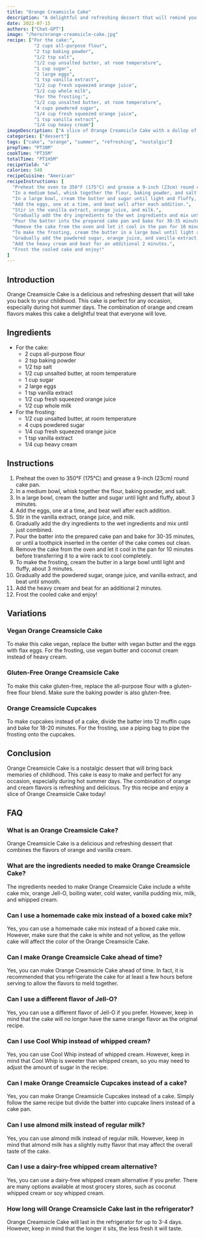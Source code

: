 ```yaml
---
title: "Orange Creamsicle Cake"
description: "A delightful and refreshing dessert that will remind you of your childhood. This Orange Creamsicle Cake is perfect for any occasion, especially during hot summer days."
date: 2022-07-15
authors: ["Chat-GPT"]
image: "/hero/orange-creamsicle-cake.jpg"
recipe: ["For the cake:",
          "2 cups all-purpose flour",
          "2 tsp baking powder",
          "1/2 tsp salt",
          "1/2 cup unsalted butter, at room temperature",
          "1 cup sugar",
          "2 large eggs",
          "1 tsp vanilla extract",
          "1/2 cup fresh squeezed orange juice",
          "1/2 cup whole milk",
          "For the frosting:",
          "1/2 cup unsalted butter, at room temperature",
          "4 cups powdered sugar",
          "1/4 cup fresh squeezed orange juice",
          "1 tsp vanilla extract",
          "1/4 cup heavy cream"]
imageDescription: ["A slice of Orange Creamsicle Cake with a dollop of frosting on top", "A glass of orange juice and orange slices on the side", "The cake is on a white plate on a wooden table", "The frosting is smooth and has a light orange color"]
categories: ["dessert"]
tags: ["cake", "orange", "summer", "refreshing", "nostalgic"]
prepTime: "PT30M"
cookTime: "PT35M"
totalTime: "PT1H5M"
recipeYield: "4"
calories: 540
recipeCuisine: "American"
recipeInstructions: [
  "Preheat the oven to 350°F (175°C) and grease a 9-inch (23cm) round cake pan.",
  "In a medium bowl, whisk together the flour, baking powder, and salt.",
  "In a large bowl, cream the butter and sugar until light and fluffy, about 3 minutes.",
  "Add the eggs, one at a time, and beat well after each addition.",
  "Stir in the vanilla extract, orange juice, and milk.",
  "Gradually add the dry ingredients to the wet ingredients and mix until just combined.",
  "Pour the batter into the prepared cake pan and bake for 30-35 minutes, or until a toothpick inserted in the center of the cake comes out clean.",
  "Remove the cake from the oven and let it cool in the pan for 10 minutes before transferring it to a wire rack to cool completely.",
  "To make the frosting, cream the butter in a large bowl until light and fluffy, about 3 minutes.",
  "Gradually add the powdered sugar, orange juice, and vanilla extract, and beat until smooth.",
  "Add the heavy cream and beat for an additional 2 minutes.",
  "Frost the cooled cake and enjoy!"
]
---
```


## Introduction

Orange Creamsicle Cake is a delicious and refreshing dessert that will take you back to your childhood. This cake is perfect for any occasion, especially during hot summer days. The combination of orange and cream flavors makes this cake a delightful treat that everyone will love.

## Ingredients

- For the cake:
  - 2 cups all-purpose flour
  - 2 tsp baking powder
  - 1/2 tsp salt
  - 1/2 cup unsalted butter, at room temperature
  - 1 cup sugar
  - 2 large eggs
  - 1 tsp vanilla extract
  - 1/2 cup fresh squeezed orange juice
  - 1/2 cup whole milk
- For the frosting:
  - 1/2 cup unsalted butter, at room temperature
  - 4 cups powdered sugar
  - 1/4 cup fresh squeezed orange juice
  - 1 tsp vanilla extract
  - 1/4 cup heavy cream

## Instructions

1. Preheat the oven to 350°F (175°C) and grease a 9-inch (23cm) round cake pan.
2. In a medium bowl, whisk together the flour, baking powder, and salt.
3. In a large bowl, cream the butter and sugar until light and fluffy, about 3 minutes.
4. Add the eggs, one at a time, and beat well after each addition.
5. Stir in the vanilla extract, orange juice, and milk.
6. Gradually add the dry ingredients to the wet ingredients and mix until just combined.
7. Pour the batter into the prepared cake pan and bake for 30-35 minutes, or until a toothpick inserted in the center of the cake comes out clean.
8. Remove the cake from the oven and let it cool in the pan for 10 minutes before transferring it to a wire rack to cool completely.
9. To make the frosting, cream the butter in a large bowl until light and fluffy, about 3 minutes.
10. Gradually add the powdered sugar, orange juice, and vanilla extract, and beat until smooth.
11. Add the heavy cream and beat for an additional 2 minutes.
12. Frost the cooled cake and enjoy!

## Variations

### Vegan Orange Creamsicle Cake

To make this cake vegan, replace the butter with vegan butter and the eggs with flax eggs. For the frosting, use vegan butter and coconut cream instead of heavy cream.

### Gluten-Free Orange Creamsicle Cake

To make this cake gluten-free, replace the all-purpose flour with a gluten-free flour blend. Make sure the baking powder is also gluten-free.

### Orange Creamsicle Cupcakes

To make cupcakes instead of a cake, divide the batter into 12 muffin cups and bake for 18-20 minutes. For the frosting, use a piping bag to pipe the frosting onto the cupcakes.

## Conclusion

Orange Creamsicle Cake is a nostalgic dessert that will bring back memories of childhood. This cake is easy to make and perfect for any occasion, especially during hot summer days. The combination of orange and cream flavors is refreshing and delicious. Try this recipe and enjoy a slice of Orange Creamsicle Cake today!

## FAQ

### What is an Orange Creamsicle Cake?

Orange Creamsicle Cake is a delicious and refreshing dessert that combines the flavors of orange and vanilla cream.

### What are the ingredients needed to make Orange Creamsicle Cake?

The ingredients needed to make Orange Creamsicle Cake include a white cake mix, orange Jell-O, boiling water, cold water, vanilla pudding mix, milk, and whipped cream.

### Can I use a homemade cake mix instead of a boxed cake mix?

Yes, you can use a homemade cake mix instead of a boxed cake mix. However, make sure that the cake is white and not yellow, as the yellow cake will affect the color of the Orange Creamsicle Cake.

### Can I make Orange Creamsicle Cake ahead of time?

Yes, you can make Orange Creamsicle Cake ahead of time. In fact, it is recommended that you refrigerate the cake for at least a few hours before serving to allow the flavors to meld together.

### Can I use a different flavor of Jell-O?

Yes, you can use a different flavor of Jell-O if you prefer. However, keep in mind that the cake will no longer have the same orange flavor as the original recipe.

### Can I use Cool Whip instead of whipped cream?

Yes, you can use Cool Whip instead of whipped cream. However, keep in mind that Cool Whip is sweeter than whipped cream, so you may need to adjust the amount of sugar in the recipe.

### Can I make Orange Creamsicle Cupcakes instead of a cake?

Yes, you can make Orange Creamsicle Cupcakes instead of a cake. Simply follow the same recipe but divide the batter into cupcake liners instead of a cake pan.

### Can I use almond milk instead of regular milk?

Yes, you can use almond milk instead of regular milk. However, keep in mind that almond milk has a slightly nutty flavor that may affect the overall taste of the cake.

### Can I use a dairy-free whipped cream alternative?

Yes, you can use a dairy-free whipped cream alternative if you prefer. There are many options available at most grocery stores, such as coconut whipped cream or soy whipped cream.

### How long will Orange Creamsicle Cake last in the refrigerator?

Orange Creamsicle Cake will last in the refrigerator for up to 3-4 days. However, keep in mind that the longer it sits, the less fresh it will taste.